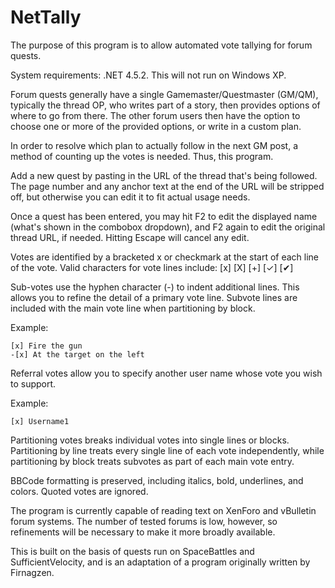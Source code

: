 # NetTally
The purpose of this program is to allow automated vote tallying for forum quests.

System requirements: .NET 4.5.2.  This will not run on Windows XP.

Forum quests generally have a single Gamemaster/Questmaster (GM/QM), typically the thread OP, who writes part of a story, then provides options of where to go from there.  The other forum users then have the option to choose one or more of the provided options, or write in a custom plan.

In order to resolve which plan to actually follow in the next GM post, a method of counting up the votes is needed. Thus, this program.

Add a new quest by pasting in the URL of the thread that's being followed.  The page number and any anchor text at the end of the URL will be stripped off, but otherwise you can edit it to fit actual usage needs.

Once a quest has been entered, you may hit F2 to edit the displayed name (what's shown in the combobox dropdown), and F2 again to edit the original thread URL, if needed.  Hitting Escape will cancel any edit.

Votes are identified by a bracketed x or checkmark at the start of each line of the vote.  Valid characters for vote lines include: [x] [X] [+] [✓] [✔]

Sub-votes use the hyphen character (-) to indent additional lines.  This allows you to refine the detail of a primary vote line.  Subvote lines are included with the main vote line when partitioning by block.

Example:
```
[x] Fire the gun
-[x] At the target on the left
```

Referral votes allow you to specify another user name whose vote you wish to support.

Example:
```
[x] Username1
```

Partitioning votes breaks individual votes into single lines or blocks.  Partitioning by line treats every single line of each vote independently, while partitioning by block treats subvotes as part of each main vote entry.

BBCode formatting is preserved, including italics, bold, underlines, and colors.  Quoted votes are ignored.

The program is currently capable of reading text on XenForo and vBulletin forum systems.  The number of tested forums is low, however, so refinements will be necessary to make it more broadly available.

This is built on the basis of quests run on SpaceBattles and SufficientVelocity, and is an adaptation of a program originally written by Firnagzen.

